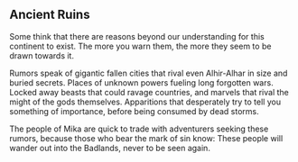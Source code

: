 ## Ancient Ruins

Some think that there are reasons beyond our understanding for this continent to exist. The more you warn them, the more they seem to be drawn towards it.

Rumors speak of gigantic fallen cities that rival even Alhir-Alhar in size and buried secrets. Places of unknown powers fueling long forgotten wars. Locked away beasts that could ravage countries, and marvels that rival the might of the gods themselves. Apparitions that desperately try to tell you something of importance, before being consumed by dead storms.

The people of Mika are quick to trade with adventurers seeking these rumors, because those who bear the mark of sin know: These people will wander out into the Badlands, never to be seen again.